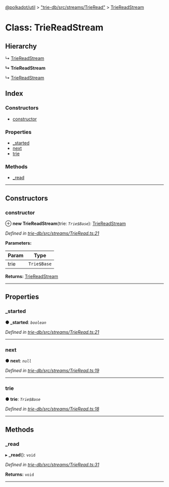 [@polkadot/util](../README.md) > ["trie-db/src/streams/TrieRead"](../modules/_trie_db_src_streams_trieread_.md) > [TrieReadStream](../classes/_trie_db_src_streams_trieread_.triereadstream.md)

# Class: TrieReadStream

## Hierarchy

↳  [TrieReadStream](_trie_db_src_streams_trieread_.triereadstream.md)

**↳ TrieReadStream**

↳  [TrieReadStream](_trie_db_src_streams_trieread_.triereadstream.md)

## Index

### Constructors

* [constructor](_trie_db_src_streams_trieread_.triereadstream.md#constructor)

### Properties

* [_started](_trie_db_src_streams_trieread_.triereadstream.md#_started)
* [next](_trie_db_src_streams_trieread_.triereadstream.md#next)
* [trie](_trie_db_src_streams_trieread_.triereadstream.md#trie)

### Methods

* [_read](_trie_db_src_streams_trieread_.triereadstream.md#_read)

---

## Constructors

<a id="constructor"></a>

###  constructor

⊕ **new TrieReadStream**(trie: *`Trie$Base`*): [TrieReadStream](_trie_db_src_streams_trieread_.triereadstream.md)

*Defined in [trie-db/src/streams/TrieRead.ts:21](https://github.com/polkadot-js/util/blob/7550b44/packages/trie-db/src/streams/TrieRead.ts#L21)*

**Parameters:**

| Param | Type |
| ------ | ------ |
| trie | `Trie$Base` |

**Returns:** [TrieReadStream](_trie_db_src_streams_trieread_.triereadstream.md)

___

## Properties

<a id="_started"></a>

###  _started

**● _started**: *`boolean`*

*Defined in [trie-db/src/streams/TrieRead.ts:21](https://github.com/polkadot-js/util/blob/7550b44/packages/trie-db/src/streams/TrieRead.ts#L21)*

___
<a id="next"></a>

###  next

**● next**: *`null`*

*Defined in [trie-db/src/streams/TrieRead.ts:19](https://github.com/polkadot-js/util/blob/7550b44/packages/trie-db/src/streams/TrieRead.ts#L19)*

___
<a id="trie"></a>

###  trie

**● trie**: *`Trie$Base`*

*Defined in [trie-db/src/streams/TrieRead.ts:18](https://github.com/polkadot-js/util/blob/7550b44/packages/trie-db/src/streams/TrieRead.ts#L18)*

___

## Methods

<a id="_read"></a>

###  _read

▸ **_read**(): `void`

*Defined in [trie-db/src/streams/TrieRead.ts:31](https://github.com/polkadot-js/util/blob/7550b44/packages/trie-db/src/streams/TrieRead.ts#L31)*

**Returns:** `void`

___

